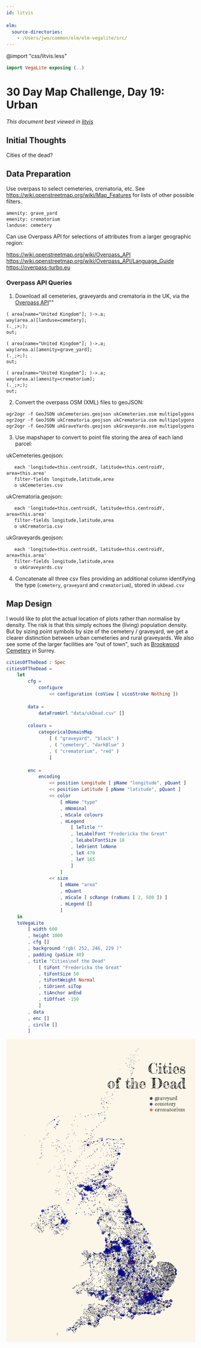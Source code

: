 ```yaml
---
id: litvis

elm:
  source-directories:
    - /Users/jwo/common/elm/elm-vegalite/src/
---
```


@import "css/litvis.less"

```elm {l=hidden}
import VegaLite exposing (..)
```

# 30 Day Map Challenge, Day 19: Urban

_This document best viewed in [litvis](https://github.com/gicentre/litvis)_

## Initial Thoughts

Cities of the dead?

## Data Preparation

Use overpass to select cemeteries, crematoria, etc. See https://wiki.openstreetmap.org/wiki/Map_Features for lists of other possible filters.

```
amenity: grave_yard
emenity: crematorium
landuse: cemetery
```

Can use Overpass API for selections of attributes from a larger geographic region:

https://wiki.openstreetmap.org/wiki/Overpass_API
https://wiki.openstreetmap.org/wiki/Overpass_API/Language_Guide
https://overpass-turbo.eu

### Overpass API Queries

1. Download all cemeteries, graveyards and crematoria in the UK, via the [Overpass API](https://overpass-turbo.eu)""

```
( area[name="United Kingdom"]; )->.a;
way(area.a)[landuse=cemetery];
(._;>;);
out;
```

```
( area[name="United Kingdom"]; )->.a;
way(area.a)[amenity=grave_yard];
(._;>;);
out;
```

```
( area[name="United Kingdom"]; )->.a;
way(area.a)[amenity=crematorium];
(._;>;);
out;
```

2. Convert the overpass OSM (XML) files to geoJSON:

```
ogr2ogr -f GeoJSON ukCemeteries.geojson ukCemeteries.osm multipolygons
ogr2ogr -f GeoJSON ukCrematoria.geojson ukCrematoria.osm multipolygons
ogr2ogr -f GeoJSON ukGraveYards.geojson ukGraveyards.osm multipolygons
```

3. Use mapshaper to convert to point file storing the area of each land parcel:

ukCemeteries.geojson:

```
   each 'longitude=this.centroidX, latitude=this.centroidY, area=this.area'
   filter-fields longitude,latitude,area
   o ukCemeteries.csv
```

ukCrematoria.geojson:

```
   each 'longitude=this.centroidX, latitude=this.centroidY, area=this.area'
   filter-fields longitude,latitude,area
   o ukCrematoria.csv
```

ukGraveyards.geojson:

```
   each 'longitude=this.centroidX, latitude=this.centroidY, area=this.area'
   filter-fields longitude,latitude,area
   o ukGraveyards.csv
```

4. Concatenate all three csv files providing an additional column identifying the type (`cemetery`, `graveyard` and `crematorium`), stored in `ukDead.csv`

## Map Design

I would like to plot the actual location of plots rather than normalise by density. The risk is that this simply echoes the (living) population density. But by sizing point symbols by size of the cemetery / graveyard, we get a clearer distinction between urban cemeteries and rural graveyards. We also see some of the larger facilities are "out of town", such as [Brookwood Cemetery](https://en.wikipedia.org/wiki/Brookwood_Cemetery) in Surrey.

```elm {l}
citiesOfTheDead : Spec
citiesOfTheDead =
    let
        cfg =
            configure
                << configuration (coView [ vicoStroke Nothing ])

        data =
            dataFromUrl "data/ukDead.csv" []

        colours =
            categoricalDomainMap
                [ ( "graveyard", "black" )
                , ( "cemetery", "darkBlue" )
                , ( "crematorium", "red" )
                ]

        enc =
            encoding
                << position Longitude [ pName "longitude", pQuant ]
                << position Latitude [ pName "latitude", pQuant ]
                << color
                    [ mName "type"
                    , mNominal
                    , mScale colours
                    , mLegend
                        [ leTitle ""
                        , leLabelFont "Fredericka the Great"
                        , leLabelFontSize 18
                        , leOrient loNone
                        , leX 470
                        , leY 165
                        ]
                    ]
                << size
                    [ mName "area"
                    , mQuant
                    , mScale [ scRange (raNums [ 2, 500 ]) ]
                    , mLegend []
                    ]
    in
    toVegaLite
        [ width 600
        , height 1000
        , cfg []
        , background "rgb( 252, 246, 229 )"
        , padding (paSize 40)
        , title "Cities\nof the Dead"
            [ tiFont "Fredericka the Great"
            , tiFontSize 50
            , tiFontWeight Normal
            , tiOrient siTop
            , tiAnchor anEnd
            , tiOffset -150
            ]
        , data
        , enc []
        , circle []
        ]
```

![day 19](images/day19.jpg)
